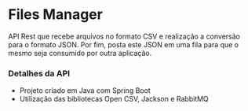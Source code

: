 # Files Manager
API Rest que recebe arquivos no formato CSV e realização a conversão para o formato JSON.
Por fim, posta este JSON em uma fila para que o mesmo seja consumido por outra aplicação.

### Detalhes da API
* Projeto criado em Java com Spring Boot
* Utilização das bibliotecas Open CSV, Jackson e RabbitMQ
